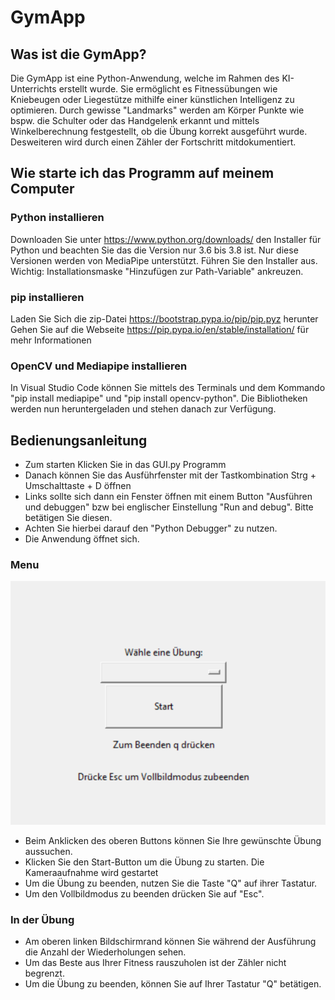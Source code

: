 # GymApp

## Was ist die GymApp?

Die GymApp ist eine Python-Anwendung, welche im Rahmen des KI-Unterrichts erstellt wurde. Sie ermöglicht es Fitnessübungen wie Kniebeugen oder Liegestütze mithilfe einer künstlichen Intelligenz zu optimieren. Durch gewisse "Landmarks" werden am Körper Punkte wie bspw. die Schulter oder das Handgelenk erkannt und mittels Winkelberechnung festgestellt, ob die Übung korrekt ausgeführt wurde. Desweiteren wird durch einen Zähler der Fortschritt mitdokumentiert.

## Wie starte ich das Programm auf meinem Computer

### Python installieren

Downloaden Sie unter <https://www.python.org/downloads/> den Installer für Python und beachten Sie das die Version nur 3.6 bis 3.8 ist. Nur diese Versionen werden von MediaPipe unterstützt.
Führen Sie den Installer aus.
Wichtig: Installationsmaske "Hinzufügen zur Path-Variable" ankreuzen.

### pip installieren

Laden Sie Sich die zip-Datei <https://bootstrap.pypa.io/pip/pip.pyz> herunter
Gehen Sie auf die Webseite <https://pip.pypa.io/en/stable/installation/> für mehr Informationen

### OpenCV und Mediapipe installieren
In Visual Studio Code können Sie mittels des Terminals und dem Kommando "pip install mediapipe" und "pip install opencv-python".
Die Bibliotheken werden nun heruntergeladen und stehen danach zur Verfügung.

## Bedienungsanleitung

- Zum starten Klicken Sie in das GUI.py Programm
- Danach können Sie das Ausführfenster mit der Tastkombination Strg + Umschalttaste + D öffnen
- Links sollte sich dann ein Fenster öffnen mit einem Button "Ausführen und debuggen" bzw bei englischer Einstellung "Run and debug". Bitte betätigen Sie diesen.
- Achten Sie hierbei darauf den "Python Debugger" zu nutzen.
- Die Anwendung öffnet sich.

### Menu

![Menu](image.png)

- Beim Anklicken des oberen Buttons können Sie Ihre gewünschte Übung aussuchen.
- Klicken Sie den Start-Button um die Übung zu starten.
Die Kameraaufnahme wird gestartet
- Um die Übung zu beenden, nutzen Sie die Taste "Q" auf ihrer Tastatur.
- Um den Vollbildmodus zu beenden drücken Sie auf "Esc".

### In der Übung

- Am oberen linken Bildschirmrand können Sie während der Ausführung die Anzahl der Wiederholungen sehen.
- Um das Beste aus Ihrer Fitness rauszuholen ist der Zähler nicht begrenzt.
- Um die Übung zu beenden, können Sie auf Ihrer Tastatur "Q" betätigen.
